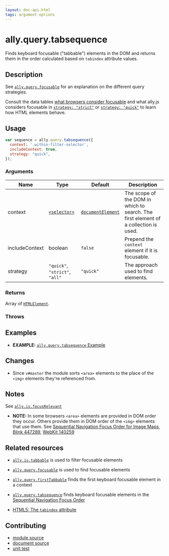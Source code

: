 ```yaml
---
layout: doc-api.html
tags: argument-options
---
```


# ally.query.tabsequence

Finds keyboard focusable ("tabbable") elements in the DOM and returns them in the order calculated based on `tabindex` attribute values.


## Description

See [`ally.query.focusable`](./focusable.md) for an explanation on the different query strategies.

Consult the data tables [what browsers consider focusable](../../data-tables/focusable.md) and what ally.js considers focusable in [`strategy: "strict"`](../../data-tables/focusable.strict.md) or [`strategy: "quick"`](../../data-tables/focusable.quick.md) to learn how HTML elements behave.


## Usage

```js
var sequence = ally.query.tabsequence({
  context: '.within-filter-selector',
  includeContext: true,
  strategy: "quick",
});
```

### Arguments

| Name | Type | Default | Description |
| ---- | ---- | ------- | ----------- |
| context | [`<selector>`](../concepts.md#Selector) | [`documentElement`](https://developer.mozilla.org/en-US/docs/Web/API/Document/documentElement) | The scope of the DOM in which to search. The first element of a collection is used. |
| includeContext | boolean | `false` | Prepend the `context` element if it is focusable. |
| strategy | `"quick"`, `"strict"`, `"all"` | `"quick"` | The approach used to find elements. |

### Returns

Array of [`HTMLElement`](https://developer.mozilla.org/en/docs/Web/API/HTMLElement).

### Throws


## Examples

* **EXAMPLE:** [`ally.query.tabsequence` Example](./tabsequence.example.html)


## Changes

* Since `v#master` the module sorts `<area>` elements to the place of the `<img>` elements they're referenced from.


## Notes

See [`ally.is.focusRelevant`](../is/focus-relevant.md#Notes)

* **NOTE:** In some browsers `<area>` elements are provided in DOM order they occur. Others provide them in DOM order of the `<img>` elements that use them. See [Sequential Navigation Focus Order for Image Maps](https://www.w3.org/Bugs/Public/show_bug.cgi?id=27787), [Blink 447289](https://code.google.com/p/chromium/issues/detail?id=447289), [WebKit 140259](https://bugs.webkit.org/show_bug.cgi?id=140259)


## Related resources

* [`ally.is.tabbable`](../is/tabbable.md) is used to filter focusable elements
* [`ally.query.focusable`](focusable.md) is used to find focusable elements
* [`ally.query.firstTabbable`](tabbable.md) finds the first keyboard focusable element in a context
* [`ally.query.tabsequence`](tabbable.md) finds keyboard focusable elements in the [Sequential Navigation Focus Order](../../concepts.md#Sequential-navigation-focus-order)

* [HTML5: The `tabindex` attribute](http://www.w3.org/TR/html5/editing.html#sequential-focus-navigation-and-the-tabindex-attribute)


## Contributing

* [module source](https://github.com/medialize/ally.js/blob/master/src/query/tabsequence.js)
* [document source](https://github.com/medialize/ally.js/blob/master/docs/api/query/tabsequence.md)
* [unit test](https://github.com/medialize/ally.js/blob/master/test/unit/query.tabsequence.test.js)


